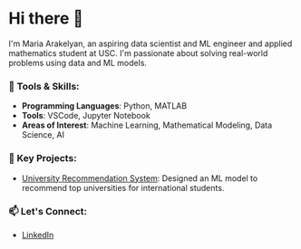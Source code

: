 # Hi there 👋

I'm Maria Arakelyan, an aspiring data scientist and ML engineer and applied mathematics student at USC. I'm passionate about solving real-world problems using data and ML models.

### 🔧 Tools & Skills:
- **Programming Languages**: Python, MATLAB
- **Tools**: VSCode, Jupyter Notebook
- **Areas of Interest**: Machine Learning, Mathematical Modeling, Data Science, AI

### 🌟 Key Projects:
- [University Recommendation System](https://github.com/saciva-team-2b/Saciva-University-Recommendation-System-2B/tree/main#:~:text=last%20week-,README.md,-update%20wording): Designed an ML model to recommend top universities for international students.

### 📫 Let's Connect:
- [LinkedIn](www.linkedin.com/in/maria-arakelyan22)

